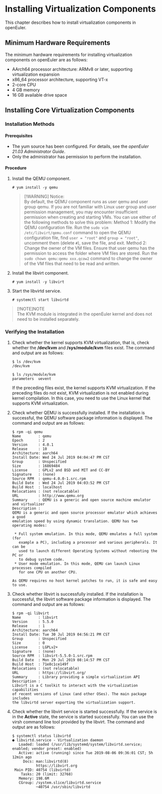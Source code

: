 # Installing Virtualization Components

This chapter describes how to install virtualization components in openEuler.

## Minimum Hardware Requirements

The minimum hardware requirements for installing virtualization components on openEuler are as follows:

- AArch64 processor architecture: ARMv8 or later, supporting virtualization expansion
- x86\_64 processor architecture, supporting VT-x
- 2-core CPU
- 4 GB memory
- 16 GB available drive space

## Installing Core Virtualization Components

### Installation Methods

#### Prerequisites

- The yum source has been configured. For details, see the _openEuler 21.03 Administrator Guide_.
- Only the administrator has permission to perform the installation.

#### Procedure

1. Install the QEMU component.

    ```shell
    # yum install -y qemu
    ```

    > [!WARNING] Notice:  
    > By default, the QEMU component runs as user qemu and user group qemu. If you are not familiar with Linux user group and user permission management, you may encounter insufficient permission when creating and starting VMs. You can use either of the following methods to solve this problem:
    > Method 1: Modify the QEMU configuration file. Run the `sudo vim /etc/libvirt/qemu.conf` command to open the QEMU configuration file, find `user = "root"` and `group = "root"`, uncomment them (delete `#`), save the file, and exit.
    > Method 2: Change the owner of the VM files. Ensure that user qemu has the permission to access the folder where VM files are stored. Run the `sudo chown qemu:qemu xxx.qcow2` command to change the owner of the VM files that need to be read and written.

2. Install the libvirt component.

    ```shell
    # yum install -y libvirt
    ```

3. Start the libvirtd service.

    ```shell
    # systemctl start libvirtd
    ```

> [!NOTE]NOTE   
> The KVM module is integrated in the openEuler kernel and does not need to be installed separately.  

### Verifying the Installation

1. Check whether the kernel supports KVM virtualization, that is, check whether the  **/dev/kvm**  and  **/sys/module/kvm**  files exist. The command and output are as follows:

    ```shell
    $ ls /dev/kvm
    /dev/kvm
    ```

    ```shell
    $ ls /sys/module/kvm
    parameters  uevent
    ```

    If the preceding files exist, the kernel supports KVM virtualization. If the preceding files do not exist, KVM virtualization is not enabled during kernel compilation. In this case, you need to use the Linux kernel that supports KVM virtualization.

2. Check whether QEMU is successfully installed. If the installation is successful, the QEMU software package information is displayed. The command and output are as follows:

    ```shell
    $ rpm -qi qemu
    Name        : qemu
    Epoch       : 2
    Version     : 4.0.1
    Release     : 10
    Architecture: aarch64
    Install Date: Wed 24 Jul 2019 04:04:47 PM CST
    Group       : Unspecified
    Size        : 16869484
    License     : GPLv2 and BSD and MIT and CC-BY
    Signature   : (none)
    Source RPM  : qemu-4.0.0-1.src.rpm
    Build Date  : Wed 24 Jul 2019 04:03:52 PM CST
    Build Host  : localhost
    Relocations : (not relocatable)
    URL         : http://www.qemu.org
    Summary     : QEMU is a generic and open source machine emulator and virtualizer
    Description :
    QEMU is a generic and open source processor emulator which achieves a good
    emulation speed by using dynamic translation. QEMU has two operating modes:
    
     * Full system emulation. In this mode, QEMU emulates a full system (for
       example a PC), including a processor and various peripherals. It can be
       used to launch different Operating Systems without rebooting the PC or
       to debug system code.
     * User mode emulation. In this mode, QEMU can launch Linux processes compiled
       for one CPU on another CPU.
    
    As QEMU requires no host kernel patches to run, it is safe and easy to use.
    ```

3. Check whether libvirt is successfully installed. If the installation is successful, the libvirt software package information is displayed. The command and output are as follows:

    ```shell
    $ rpm -qi libvirt
    Name        : libvirt
    Version     : 5.5.0
    Release     : 1
    Architecture: aarch64
    Install Date: Tue 30 Jul 2019 04:56:21 PM CST
    Group       : Unspecified
    Size        : 0
    License     : LGPLv2+
    Signature   : (none)
    Source RPM  : libvirt-5.5.0-1.src.rpm
    Build Date  : Mon 29 Jul 2019 08:14:57 PM CST
    Build Host  : 71e8c1ce149f
    Relocations : (not relocatable)
    URL         : https://libvirt.org/
    Summary     : Library providing a simple virtualization API
    Description :
    Libvirt is a C toolkit to interact with the virtualization capabilities
    of recent versions of Linux (and other OSes). The main package includes
    the libvirtd server exporting the virtualization support.
    ```

4. Check whether the libvirt service is started successfully. If the service is in the  **Active**  state, the service is started successfully. You can use the virsh command line tool provided by the libvirt. The command and output are as follows:

    ```shell
    $ systemctl status libvirtd
    ● libvirtd.service - Virtualization daemon
       Loaded: loaded (/usr/lib/systemd/system/libvirtd.service; enabled; vendor preset: enabled)
       Active: active (running) since Tue 2019-08-06 09:36:01 CST; 5h 12min ago
         Docs: man:libvirtd(8)
               https://libvirt.org
     Main PID: 40754 (libvirtd)
        Tasks: 20 (limit: 32768)
       Memory: 198.6M
       CGroup: /system.slice/libvirtd.service
               ─40754 /usr/sbin/libvirtd
    
    ```
